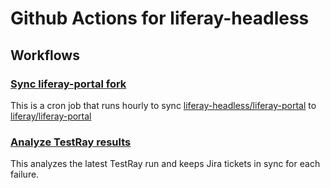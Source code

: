 # Github Actions for liferay-headless

## Workflows
### [Sync liferay-portal fork](https://github.com/liferay-headless/github-actions/blob/master/.github/workflows/sync-liferay-portal.yml)

This is a cron job that runs hourly to sync [liferay-headless/liferay-portal](https://github.com/liferay-headless/liferay-portal) to [liferay/liferay-portal](https://github.com/liferay/liferay-portal)

### [Analyze TestRay results](https://github.com/liferay-headless/github-actions/blob/master/.github/workflows/analyze-testray-results.yml)

This analyzes the latest TestRay run and keeps Jira tickets in sync for each failure. 